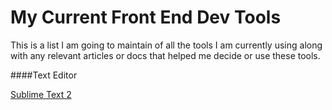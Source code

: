 My Current Front End Dev Tools
==============================

This is a list I am going to maintain of all the tools I am currently using along with any relevant articles or docs that helped me decide or use these tools.

####Text Editor

[Sublime Text 2][1]

[1]: http://www.sublimetext.com/2 "Sublime Text 2"
